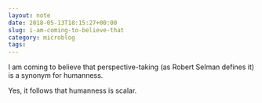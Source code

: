 ```yaml
---
layout: note
date: 2018-05-13T18:15:27+00:00
slug: i-am-coming-to-believe-that
category: microblog
tags:
---
```

I am coming to believe that perspective-taking (as Robert Selman defines it) is a synonym for humanness.

Yes, it follows that humanness is scalar.

